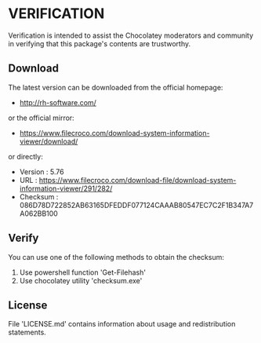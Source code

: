 # VERIFICATION
Verification is intended to assist the Chocolatey moderators and community in verifying that this package's contents are trustworthy.

## Download
The latest version can be downloaded from the official homepage:
- <http://rh-software.com/>

or the official mirror:

- <https://www.filecroco.com/download-system-information-viewer/download/>

or directly:
- Version  : 5.76
- URL      : https://www.filecroco.com/download-file/download-system-information-viewer/291/282/
- Checksum : 086D78D722852AB63165DFEDDF077124CAAAB80547EC7C2F1B347A7A062BB100


## Verify
You can use one of the following methods to obtain the checksum:
1. Use powershell function 'Get-Filehash'
2. Use chocolatey utility 'checksum.exe'


## License
File 'LICENSE.md' contains information about usage and redistribution statements.
